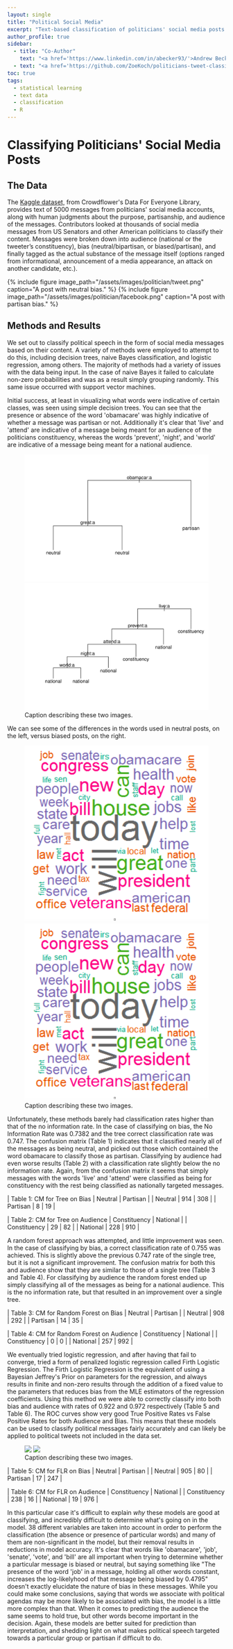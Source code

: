 ```yaml
---
layout: single
title: "Political Social Media"
excerpt: "Text-based classification of politicians' social media posts."
author_profile: true
sidebar:
  - title: "Co-Author"
    text: "<a href='https://www.linkedin.com/in/abecker93/'>Andrew Becker</a>"
  - text: "<a href='https://github.com/ZoeKoch/politicians-tweet-classifier/blob/master/text_modeling.R'>View the project's code</a>"
toc: true
tags:
  - statistical learning
  - text data
  - classification
  - R
---
```

<script type="text/x-mathjax-config">
  MathJax.Hub.Config({
    tex2jax: {
      inlineMath: [ ['$','$'], ["\\(","\\)"] ],
      processEscapes: true
    }
  });
</script>
<script src='https://cdnjs.cloudflare.com/ajax/libs/mathjax/2.7.5/MathJax.js?config=TeX-MML-AM_CHTML' async></script>

# Classifying Politicians' Social Media Posts

## The Data
The [Kaggle dataset,](https://www.kaggle.com/crowdflower/political-social-media-posts/home) from Crowdflower's Data For Everyone Library, provides text of 5000 messages from politicians' social media accounts, along with human judgments about the purpose, partisanship, and audience of the messages. Contributors looked at thousands of social media messages from US Senators and other American politicians to classify their content. Messages were broken down into audience (national or the tweeter’s constituency), bias (neutral/bipartisan, or biased/partisan), and finally tagged as the actual substance of the message itself (options ranged from informational, announcement of a media appearance, an attack on another candidate, etc.). 

{% include figure image_path="/assets/images/politician/tweet.png" caption="A post with neutral bias." %}
{% include figure image_path="/assets/images/politician/facebook.png" caption="A post with partisan bias." %}

## Methods and Results

We set out to classify political speech in the form of social media messages based on their content. A variety of methods were employed to attempt to do this, including decision trees, naive Bayes classification, and logistic regression, among others. The majority of methods had a variety of issues with the data being input. In the case of naive Bayes it failed to calculate non-zero probabilities and was as a result simply grouping randomly. This same issue occurred with support vector machines.

Initial success, at least in visualizing what words were indicative of certain classes, was seen using simple decision trees. You can see that the presence or absence of the word 'obamacare' was highly indicative of whether a message was partisan or not. Additionally it's clear that 'live' and 'attend' are indicative of a message being meant for an audience of the politicians constituency, whereas the words 'prevent', 'night', and 'world' are indicative of a message being meant for a national audience.

<figure class="half">
    <a href="/assets/images/politician/trees-1-1.png"><img src="/assets/images/politician/trees-1-1.png"></a>
    <a href="/assets/images/politician/trees-2-1.png"><img src="/assets/images/politician/trees-2-1.png"></a>
    <figcaption>Caption describing these two images.</figcaption>
</figure>

We can see some of the differences in the words used in neutral posts, on the left, versus biased posts, on the right.

<figure class="half">
    <a href="/assets/images/politician/neutral-cloud.png"><img src="/assets/images/politician/neutral-cloud.png"></a>
    <a href="/assets/images/politician/neutral-cloud.png"><img src="/assets/images/politician/neutral-cloud.png"></a>
    <figcaption>Caption describing these two images.</figcaption>
</figure>

Unfortunately, these methods barely had classification rates higher than that of the no information rate. In the case of classifying on bias, the No Information Rate was $0.7382$ and the tree correct classification rate was $0.747$. The confusion matrix (Table 1) indicates that it classified nearly all of the messages as being neutral, and picked out those which contained the word obamacare to classify those as partisan. Classifying by audience had even worse results (Table 2) with a classification rate slightly below the no information rate. Again, from the confusion matrix it seems that simply messages with the words 'live' and 'attend' were classified as being for constituency with the rest being classified as nationally targeted messages.


| Table 1: CM for Tree on Bias | Neutral | Partisan |
| Neutral | 914 | 308 |
| Partisan | 8 | 19 |

| Table 2: CM for Tree on Audience | Constituency | National |
| Constituency | 29 | 82 |
| National | 228 | 910 |

A random forest approach was attempted, and little improvement was seen. In the case of classifying by bias, a correct classification rate of $0.755$ was achieved. This is slightly above the previous $0.747$ rate of the single tree, but it is not a significant improvement. The confusion matrix for both this and audience show that they are similar to those of a single tree (Table 3 and Table 4). For classifying by audience the random forest ended up simply classifying all of the messages as being for a national audience. This is the no information rate, but that resulted in an improvement over a single tree.

| Table 3: CM for Random Forest on Bias | Neutral | Partisan |
| Neutral | 908 | 292 |
| Partisan | 14 | 35 |

| Table 4: CM for Random Forest on Audience | Constituency | National |
| Constituency | 0 | 0 |
| National | 257 | 992 |

We eventually tried logistic regression, and after having that fail to converge, tried a form of penalized logistic regression called Firth Logistic Regression. The Firth Logistic Regression is the equivalent of using a Bayesian Jeffrey's Prior on parameters for the regression, and always results in finite and non-zero results through the addition of a fixed value to the parameters that reduces bias from the MLE estimators of the regression coefficients. Using this method we were able to correctly classify into both bias and audience with rates of $0.922$ and $0.972$ respectively (Table 5 and Table 6). The ROC curves show very good True Positive Rates vs False Positive Rates for both Audience and Bias. This means that these models can be used to classify political messages fairly accurately and can likely be applied to political tweets not included in the data set.

<figure class="half">
    <a href="/assets/images/politician/ROC-1-1.png"><img src="/assets/images/politician/ROC-1-1.png"></a>
    <a href="/assets/images/politician/ROC-2-1.png"><img src="/assets/images/politician/ROC-2-1.png"></a>
    <figcaption>Caption describing these two images.</figcaption>
</figure>

| Table 5: CM for FLR on Bias | Neutral | Partisan |
| Neutral | 905 | 80 |
| Partisan | 17 | 247 |

| Table 6: CM for FLR on Audience | Constituency | National |
| Constituency | 238 | 16 |
| National | 19 | 976 |

In this particular case it's difficult to explain _why_ these models are good at classifying, and incredibly difficult to determine what's going on in the model. 38 different variables are taken into account in order to perform the classification (the absence or presence of particular words) and many of them are non-significant in the model, but their removal results in reductions in model accuracy. It's clear that words like 'obamacare', 'job', 'senate', 'vote', and 'bill' are all important when trying to determine whether a particular message is biased or neutral, but saying something like "The presence of the word 'job' in a message, holding all other words constant, increases the log-likelyhood of that message being biased by $0.4795$" doesn't exactly elucidate the nature of bias in these messages. While you could make some conclusions, saying that words we associate with political agendas may be more likely to be associated with bias, the model is a little more complex than that. When it comes to predicting the audience the same seems to hold true, but other words become important in the decision. Again, these models are better suited for prediction than interpretation, and shedding light on what makes political speech targeted towards a particular group or partisan if difficult to do.
